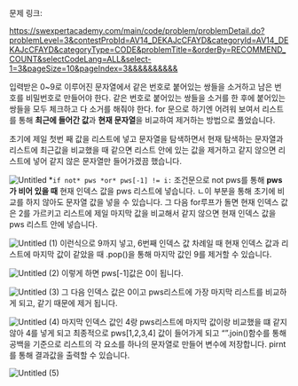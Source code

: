문제 링크:

https://swexpertacademy.com/main/code/problem/problemDetail.do?problemLevel=3&contestProbId=AV14_DEKAJcCFAYD&categoryId=AV14_DEKAJcCFAYD&categoryType=CODE&problemTitle=&orderBy=RECOMMEND_COUNT&selectCodeLang=ALL&select-1=3&pageSize=10&pageIndex=3&&&&&&&&&&

입력받은 0~9로 이루어진 문자열에서 같은 번호로 붙어있는 쌍들을 소거하고 남은 번호를 비밀번호로 만들어야 한다.
같은 번호로 붙어있는 쌍들을 소거를 한 후에 붙어있는 쌍들을 모두 체크하고 다 소거를 해줘야 한다.
for 문으로 하기엔 어려워 보여서 리스트를 통해 **최근에 들어간 값**과 **현재 문자열**을 비교하여 제거하는 방법으로 풀었습니다.

초기에 제일 첫번 째 값을 리스트에 넣고 문자열을 탐색하면서 현재 탐색하는 문자열과 리스트에 최근값을 비교했을 때 같으면 리스트 안에 있는 값을 제거하고 같지 않으면 리스트에 넣어 같지 않은 문자열만 들어가겠끔 했습니다.

![Untitled](https://github.com/passgiant/ssafy_study/assets/107997462/a5c80882-ec73-4d81-ae36-eb777b9bce82)
*`if not* pws *or* pws[-1] != i:`
조건문으로 not pws를 통해 **pws가 비어 있을 때** 현재 인덱스 값을 pws 리스트에 넣습니다.
ㄴ이 부분을 통해 초기에 비교를 하지 않아도 문자열 값을 넣을 수 있습니다.
그 다음 for루프가 돌면 현재 인덱스 값은 2를 가르키고 리스트에 제일 마지막 값을 비교해서 같지 않으면 현재 인덱스 값을 pws 리스트 안에 넣습니다.

![Untitled (1)](https://github.com/passgiant/ssafy_study/assets/107997462/b27c7309-b128-4aa0-b7a0-3f4d915b49ab)
이런식으로 9까지 넣고, 6번째 인덱스 값 차례일 때 현재 인덱스 값과 리스트에 마지막 값이 같았을 때 .pop()을 통해 마지막 값인 9를 제거할 수 있습니다.

![Untitled (2)](https://github.com/passgiant/ssafy_study/assets/107997462/c8e9e7b9-7a6e-45ae-9153-611131db4f75)
이렇게 하면 pws[-1]값은 0이 됩니다.

![Untitled (3)](https://github.com/passgiant/ssafy_study/assets/107997462/6e310c34-d508-4ca0-82cf-6deed52b881e)
그 다음 인덱스 값은 0이고 pws리스트에 가장 마지막 리스트를 비교하게 되고, 같기 때문에 제거 됩니다.

![Untitled (4)](https://github.com/passgiant/ssafy_study/assets/107997462/a5fc31bd-f87b-4aa9-8b26-b9554168ccd1)
마지막 인덱스 값인 4랑 pws리스트에 마지막 값이랑 비교했을 떄 같지 않아 4를 넣게 되고 최종적으로 pws[1,2,3,4] 값이 들어가게 되고
“”.join()함수를 통해 공백을 기준으로 리스트의 각 요소를 하나의 문자열로 만들어 변수에 저장합니다.
pirnt 를 통해 결과값을 출력할 수 있습니다.

![Untitled (5)](https://github.com/passgiant/ssafy_study/assets/107997462/c3d8ffff-1d5f-4167-b62e-e57a27da9744)


